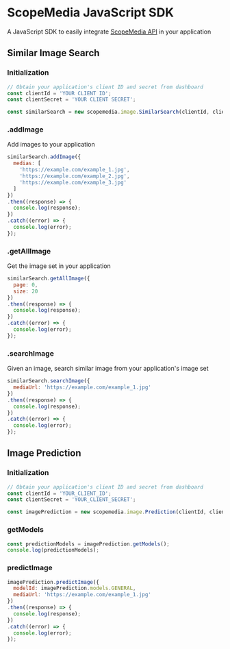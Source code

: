 ScopeMedia JavaScript SDK
=====

A JavaScript SDK to easily integrate [ScopeMedia API](https://developer.scopemedia.com/documentation/) in your application

Similar Image Search
-----

### Initialization

```js
// Obtain your application's client ID and secret from dashboard
const clientId = 'YOUR CLIENT ID';
const clientSecret = 'YOUR CLIENT SECRET';

const similarSearch = new scopemedia.image.SimilarSearch(clientId, clientSecret);
```

### .addImage
Add images to your application

```js
similarSearch.addImage({
  medias: [
    'https://example.com/example_1.jpg',
    'https://example.com/example_2.jpg',
    'https://example.com/example_3.jpg'
  ]
})
.then((response) => {
  console.log(response);
})
.catch((error) => {
  console.log(error);
});
```

### .getAllImage
Get the image set in your application

```js
similarSearch.getAllImage({
  page: 0,
  size: 20
})
.then((response) => {
  console.log(response);
})
.catch((error) => {
  console.log(error);
});
```

### .searchImage
Given an image, search similar image from your application's image set

```js
similarSearch.searchImage({
  mediaUrl: 'https://example.com/example_1.jpg'
})
.then((response) => {
  console.log(response);
})
.catch((error) => {
  console.log(error);
});
```

Image Prediction
-----

### Initialization

```js
// Obtain your application's client ID and secret from dashboard
const clientId = 'YOUR_CLIENT_ID';
const clientSecret = 'YOUR_CLIENT_SECRET';

const imagePrediction = new scopemedia.image.Prediction(clientId, clientSecret);
```

### getModels

```js
const predictionModels = imagePrediction.getModels();
console.log(predictionModels);
```

### predictImage

```js
imagePrediction.predictImage({
  modelId: imagePrediction.models.GENERAL,
  mediaUrl: 'https://example.com/example_1.jpg'
})
.then((response) => {
  console.log(response);
})
.catch((error) => {
  console.log(error);
});
```
